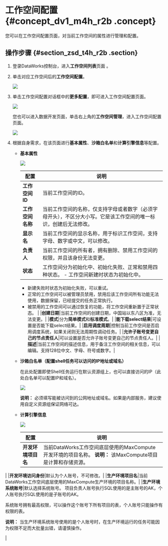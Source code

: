 # 工作空间配置 {#concept_dv1_m4h_r2b .concept}

您可以在工作空间配置页面，对当前工作空间的属性进行管理和配置。

## 操作步骤 {#section_zsd_t4h_r2b .section}

1.  登录DataWorks控制台，进入**工作空间列表**页面 。
2.  单击对应工作空间后的**工作空间配置**。

    ![](http://static-aliyun-doc.oss-cn-hangzhou.aliyuncs.com/assets/img/16386/156318852145286_zh-CN.png)

3.  单击工作空间配置对话框中的**更多配置**，即可进入工作空间配置页面。

    ![](http://static-aliyun-doc.oss-cn-hangzhou.aliyuncs.com/assets/img/16386/156318852151436_zh-CN.png)

    您也可以进入数据开发页面，单击右上角的**工作空间管理**，进入工作空间配置页面。

    ![](http://static-aliyun-doc.oss-cn-hangzhou.aliyuncs.com/assets/img/16386/156318852151439_zh-CN.png)

4.  根据自身需求，在该页面进行**基本属性**、**沙箱白名单**和**计算引擎信息**等配置。
    -   **基本属性**

        ![](http://static-aliyun-doc.oss-cn-hangzhou.aliyuncs.com/assets/img/16386/156318852145288_zh-CN.png)

        |配置|说明|
        |--|--|
        |**工作空间ID**|当前工作空间的ID。|
        |**工作空间名称**|当前工作空间的名称，仅支持字母或者数字（必须字母开头），不区分大小写。它是该工作空间的唯一标识，创建后无法修改。|
        |**显示名**|当前工作空间的显示名称，用于标识工作空间，支持字母、数字或中文，可以修改。|
        |**负责人**|当前工作空间的所有者，拥有删除、禁用工作空间的权限，并且该身份无法变更。|
        |**状态**|工作空间分为初始化中、初始化失败、正常和禁用四种状态。         -   工作空间新建时状态为初始化中。
        -   新建失败时状态为初始化失败，可以重试。
        -   正常的工作空间可以被管理员禁用，禁用后该工作空间所有功能无法使用，数据保留，已经提交的任务正常执行。
        -   被禁用的工作空间可以通过恢复的功能，将工作空间重新置于正常状态。
 |
        |**创建日期**|当前工作空间的创建日期，中国站以东八区为准，无法变更。|
        |**模式**|分为**简单模式**和**标准模式**。|
        |**能下载select结果**|可设置是否能下载select结果。|
        |**启用调度周期**|控制当前工作空间是否启用调度系统，如果关闭则无法周期性调动任务。|
        |**允许子账号变更自己的节点责任人**|可以设置是否允许子账号变更自己的节点责任人。|
        |**描述**|当前工作空间的描述信息，用于备注工作空间的相关信息，可以编辑。支持128位中文、字母、符号或数字。|

    -   **沙箱白名单（配置shell任务可以访问的IP地址或域名）** 

        在此处配置即使Shell任务运行在默认资源组上，也可以直接访问的IP（此处白名单可以配置IP和域名）。

        ![](http://static-aliyun-doc.oss-cn-hangzhou.aliyuncs.com/assets/img/16386/156318852151437_zh-CN.png)

        **说明：** 必须填写能被访问到的公网地址或域名。如果是内部服务，建议使用自定义资源组保证网络可达。

    -   **计算引擎信息**

        ![](http://static-aliyun-doc.oss-cn-hangzhou.aliyuncs.com/assets/img/16386/156318852145290_zh-CN.png)

        |配置|说明|
        |--|--|
        |**开发环境项目名**|当前DataWorks工作空间底层使用的MaxCompute开发环境的项目名称。 **说明：** 该MaxCompute项目是计算和存储资源。

 |
        |**开发环境访问身份**|默认为个人账号，不可修改。|
        |**生产环境项目名**|当前DataWorks工作空间底层使用的MaxCompute生产环境的项目名称。|
        |**生产环境系统账号**|默认选择系统账号。 项目负责人账号执行SQL使用的是主账号的AK，个人账号执行SQL使用的是子账号的AK。

 系统账号拥有最高权限，可以操作这个账号下所有项目的表，个人账号只能操作有权限的表。

 **说明：** 当生产环境系统账号使用的是个人账号时，在生产环境运行的任务可能因为权限不足而大批量出错，请谨慎操作。

 |


